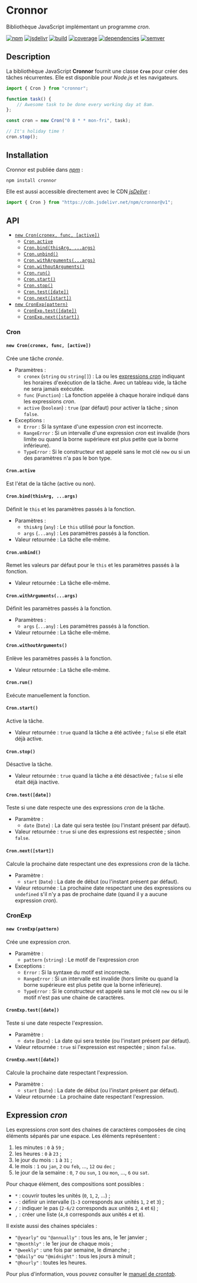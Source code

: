 # Cronnor

Bibliothèque JavaScript implémentant un programme _cron_.

[![npm][img-npm]][link-npm]
[![jsdelivr][img-jsdelivr]][link-jsdelivr]
[![build][img-build]][link-build]
[![coverage][img-coverage]][link-coverage]
[![dependencies][img-dependencies]][link-dependencies]
[![semver][img-semver]][link-semver]

## Description

La bibliothèque JavaScript **Cronnor** fournit une classe **`Cron`** pour créer
des tâches récurrentes. Elle est disponible pour _Node.js_ et les navigateurs.

```JavaScript
import { Cron } from "cronnor";

function task() {
    // Awesome task to be done every working day at 8am.
};

const cron = new Cron("0 8 * * mon-fri", task);

// It's holiday time !
cron.stop();
```

## Installation

Cronnor est publiée dans [_npm_](https://www.npmjs.com/package/cronnor) :

```shell
npm install cronnor
```

Elle est aussi accessible directement avec le CDN
[_jsDelivr_](https://www.jsdelivr.com/package/npm/cronnor) :

```JavaScript
import { Cron } from "https://cdn.jsdelivr.net/npm/cronnor@v1";
```

## API

- [`new Cron(cronex, func, [active])`](#new-croncronex-func-active)
  - [`Cron.active`](#cronactive)
  - [`Cron.bind(thisArg, ...args)`](#cronbindthisarg-args)
  - [`Cron.unbind()`](#cronunbind)
  - [`Cron.withArguments(...args)`](#cronwithargumentsargs)
  - [`Cron.withoutArguments()`](#cronwitoutharguments)
  - [`Cron.run()`](#cronrun)
  - [`Cron.start()`](#cronstart)
  - [`Cron.stop()`](#cronstop)
  - [`Cron.test([date])`](#crontestdate)
  - [`Cron.next([start])`](#cronnextstart)
- [`new CronExp(pattern)`](#new-cronexppattern)
  - [`CronExp.test([date])`](#cronexptestdate)
  - [`CronExp.next([start])`](#cronexpnextstart)

### Cron

#### `new Cron(cronex, func, [active])`

Crée une tâche _cronée_.

- Paramètres :
  - `cronex` (`string` ou `string[]`) : La ou les [expressions
    _cron_](#expression-cron) indiquant les horaires d'exécution de la tâche.
    Avec un tableau vide, la tâche ne sera jamais exécutée.
  - `func` (`Function`) : La fonction appelée à chaque horaire indiqué dans les
    expressions _cron_.
  - `active` (`boolean`) : `true` (par défaut) pour activer la tâche ; sinon
    `false`.
- Exceptions :
  - `Error` : Si la syntaxe d'une expession _cron_ est incorrecte.
  - `RangeError` : Si un intervalle d'une expression _cron_ est invalide (hors
    limite ou quand la borne supérieure est plus petite que la borne
    inférieure).
  - `TypeError` : Si le constructeur est appelé sans le mot clé `new` ou si un
    des paramètres n'a pas le bon type.

#### `Cron.active`

Est l'état de la tâche (active ou non).

#### `Cron.bind(thisArg, ...args)`

Définit le `this` et les paramètres passés à la fonction.

- Paramètres :
  - `thisArg` (`any`) : Le `this` utilisé pour la fonction.
  - `args` (`...any`) : Les paramètres passés à la fonction.
- Valeur retournée : La tâche elle-même.

#### `Cron.unbind()`

Remet les valeurs par défaut pour le `this` et les paramètres passés à la
fonction.

- Valeur retournée : La tâche elle-même.

#### `Cron.withArguments(...args)`

Définit les paramètres passés à la fonction.

- Paramètres :
  - `args` (`...any`) : Les paramètres passés à la fonction.
- Valeur retournée : La tâche elle-même.

#### `Cron.withoutArguments()`

Enlève les paramètres passés à la fonction.

- Valeur retournée : La tâche elle-même.

#### `Cron.run()`

Exécute manuellement la fonction.

#### `Cron.start()`

Active la tâche.

- Valeur retournée : `true` quand la tâche a été activée ; `false` si elle était
  déjà active.

#### `Cron.stop()`

Désactive la tâche.

- Valeur retournée : `true` quand la tâche a été désactivée ; `false` si elle
  était déjà inactive.

#### `Cron.test([date])`

Teste si une date respecte une des expressions _cron_ de la tâche.

- Paramètre :
  - `date` (`Date`) : La date qui sera testée (ou l'instant présent par défaut).
- Valeur retournée : `true` si une des expressions est respectée ; sinon
  `false`.

#### `Cron.next([start])`

Calcule la prochaine date respectant une des expressions _cron_ de la tâche.

- Paramètre :
  - `start` (`Date`) : La date de début (ou l'instant présent par défaut).
- Valeur retournée : La prochaine date respectant une des expressions ou
  `undefined` s'il n'y a pas de prochaine date (quand il y a aucune expression
  _cron_).

### CronExp

#### `new CronExp(pattern)`

Crée une expression _cron_.

- Paramètre :
  - `pattern` (`string`) : Le motif de l'expression _cron_
- Exceptions :
  - `Error` : Si la syntaxe du motif est incorrecte.
  - `RangeError` : Si un intervalle est invalide (hors limite ou quand la borne
    supérieure est plus petite que la borne inférieure).
  - `TypeError` : Si le constructeur est appelé sans le mot clé `new` ou si le
    motif n'est pas une chaine de caractères.

#### `CronExp.test([date])`

Teste si une date respecte l'expression.

- Paramètre :
  - `date` (`Date`) : La date qui sera testée (ou l'instant présent par défaut).
- Valeur retournée : `true` si l'expression est respectée ; sinon `false`.

#### `CronExp.next([date])`

Calcule la prochaine date respectant l'expression.

- Paramètre :
  - `start` (`Date`) : La date de début (ou l'instant présent par défaut).
- Valeur retournée : La prochaine date respectant l'expression.

## Expression _cron_

Les expressions _cron_ sont des chaines de caractères composées de cinq éléments
séparés par une espace. Les éléments représentent :

1. les minutes : `0` à `59` ;
2. les heures : `0` à `23` ;
3. le jour du mois : `1` à `31` ;
4. le mois : `1` ou `jan`, `2` ou `feb`, ..., `12` ou `dec` ;
5. le jour de la semaine : `0`, `7` ou `sun`, `1` ou `mon`, ..., `6` ou `sat`.

Pour chaque élément, des compositions sont possibles :

- `*` : couvrir toutes les unités (`0`, `1`, `2`, ...) ;
- `-` : définir un intervalle (`1-3` corresponds aux unités `1`, `2` et `3`) ;
- `/` : indiquer le pas (`2-6/2` corresponds aux unités `2`, `4` et `6`) ;
- `,` : créer une liste (`4,8` corresponds aux unités `4` et `8`).

Il existe aussi des chaines spéciales :

- `"@yearly"` ou `"@annually"` : tous les ans, le 1er janvier ;
- `"@monthly"` : le 1er jour de chaque mois ;
- `"@weekly"` : une fois par semaine, le dimanche ;
- `"@daily"` ou `"@midnight"` : tous les jours à minuit ;
- `"@hourly"` : toutes les heures.

Pour plus d'information, vous pouvez consulter le [manuel de
_crontab_](https://pubs.opengroup.org/onlinepubs/9699919799/utilities/crontab.html).

[img-npm]:https://img.shields.io/npm/dm/cronnor?label=npm
[img-jsdelivr]:https://img.shields.io/jsdelivr/npm/hm/cronnor
[img-build]:https://img.shields.io/github/workflow/status/regseb/cronnor/CI
[img-coverage]:https://img.shields.io/endpoint?label=coverage&url=https%3A%2F%2Fbadge-api.stryker-mutator.io%2Fgithub.com%2Fregseb%2Fcronnor%2Fmaster
[img-dependencies]:https://img.shields.io/david/regseb/cronnor
[img-semver]:https://img.shields.io/badge/semver-2.0.0-blue

[link-npm]:https://www.npmjs.com/package/cronnor
[link-jsdelivr]:https://www.jsdelivr.com/package/npm/cronnor
[link-build]:https://github.com/regseb/castkodi/actions/workflows/ci.yml?query=branch%3Amaster
[link-coverage]:https://dashboard.stryker-mutator.io/reports/github.com/regseb/cronnor/master
[link-dependencies]:https://david-dm.org/regseb/cronnor
[link-semver]:https://semver.org/spec/v2.0.0.html "Semantic Versioning 2.0.0"
